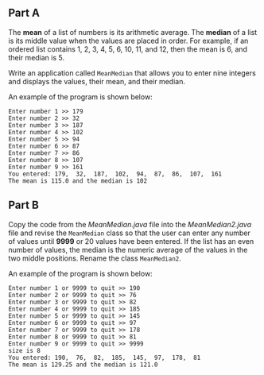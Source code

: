 ## Part A
The **mean** of a list of numbers is its arithmetic average. The **median** of a list is its middle value when the values are placed in order. For example, if an ordered list contains 1, 2, 3, 4, 5, 6, 10, 11, and 12, then the mean is 6, and their median is 5.

Write an application called `MeanMedian` that allows you to enter nine integers and displays the values, their mean, and their median.

An example of the program is shown below:

```
Enter number 1 >> 179
Enter number 2 >> 32
Enter number 3 >> 187
Enter number 4 >> 102
Enter number 5 >> 94
Enter number 6 >> 87
Enter number 7 >> 86
Enter number 8 >> 107
Enter number 9 >> 161
You entered: 179,  32,  187,  102,  94,  87,  86,  107,  161
The mean is 115.0 and the median is 102
```

## Part B
Copy the code from the *MeanMedian.java* file into the *MeanMedian2.java* file and revise the `MeanMedian` class so that the user can enter any number of values until **9999** or 20 values have been entered. If the list has an even number of values, the median is the numeric average of the values in the two middle positions. Rename the class `MeanMedian2`. 

An example of the program is shown below:

```
Enter number 1 or 9999 to quit >> 190
Enter number 2 or 9999 to quit >> 76
Enter number 3 or 9999 to quit >> 82
Enter number 4 or 9999 to quit >> 185
Enter number 5 or 9999 to quit >> 145
Enter number 6 or 9999 to quit >> 97
Enter number 7 or 9999 to quit >> 178
Enter number 8 or 9999 to quit >> 81
Enter number 9 or 9999 to quit >> 9999
size is 8
You entered: 190,  76,  82,  185,  145,  97,  178,  81
The mean is 129.25 and the median is 121.0
```

